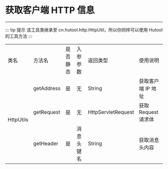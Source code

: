 # 获取客户端 HTTP 信息

---

::: tip 提示
该工具类继承至 cn.hutool.http.HttpUtil，所以你同样可以使用 Hutool 的工具方法
:::

<table>
  <tr>
    <td>类名</td>
    <td>方法名</td>
    <td>是否静态</td>
    <td>入参参数</td>
    <td>返回类型</td>
    <td>使用说明</td>
  </tr>
  <tr>
    <td rowspan="3">HttpUtils</td>
    <td>getAddress</td>
    <td>是</td>
    <td>无</td>
    <td>String</td>
    <td>获取客户端 IP 地址</td>
  </tr>
  <tr>
    <td>getRequest</td>
    <td>是</td>
    <td>无</td>
    <td>HttpServletRequest</td>
    <td>获取 Request 请求体</td>
  </tr>
  <tr>
    <td>getHeader</td>
    <td>是</td>
    <td>消息头键名</td>
    <td>String</td>
    <td>获取消息头内容</td>
  </tr>
</table>